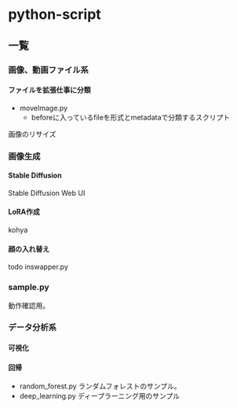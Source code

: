 # python-script



## 一覧
### 画像、動画ファイル系
#### ファイルを拡張仕事に分類
* moveImage.py
  * beforeに入っているfileを形式とmetadataで分類するスクリプト

画像のリサイズ

### 画像生成
#### Stable Diffusion
Stable Diffusion Web UI
#### LoRA作成
kohya

#### 顔の入れ替え
todo inswapper.py



### sample.py
動作確認用。

### データ分析系
#### 可視化


#### 回帰
* random_forest.py ランダムフォレストのサンプル。
* deep_learning.py ディープラーニング用のサンプル




